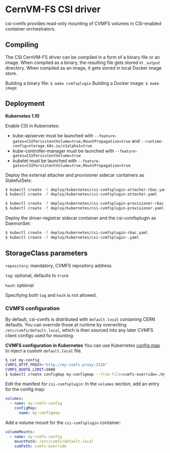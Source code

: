 # CernVM-FS CSI driver

csi-cvmfs provides read-only mounting of CVMFS volumes in CSI-enabled container orchestrators.

## Compiling

The CSI CernVM-FS driver can be compiled in a form of a binary file or an image. When compiled as a binary, the resulting file gets stored in `_output` directory. When compiled as an image, it gets stored in local Docker image store.

Building a binary file: `$ make cvmfsplugin`
Building a Docker image: `$ make image`

## Deployment

**Kubernetes 1.10**

Enable CSI in Kubernetes:

- kube-apiserver must be launched with `--feature-gates=CSIPersistentVolume=true,MountPropagation=true` and `--runtime-config=storage.k8s.io/v1alpha1=true`
- kube-controller-manager must be launched with `--feature-gates=CSIPersistentVolume=true`
- kubelet must be launched with `--feature-gates=CSIPersistentVolume=true,MountPropagation=true`

Deploy the external attacher and provisioner sidecar containers as StatefulSets:

```bash
$ kubectl create -f deploy/kubernetes/csi-cvmfsplugin-attacher-rbac.yaml
$ kubectl create -f deploy/kubernetes/csi-cvmfsplugin-attacher.yaml
```
```bash
$ kubectl create -f deploy/kubernetes/csi-cvmfsplugin-provisioner-rbac.yaml
$ kubectl create -f deploy/kubernetes/csi-cvmfsplugin-provisioner.yaml
```

Deploy the driver-registrar sidecar container and the csi-cvmfsplugin as DaemonSet:

```bash
$ kubectl create -f deploy/kubernetes/csi-cvmfsplugin-rbac.yaml
$ kubectl create -f deploy/kubernetes/csi-cvmfsplugin-.yaml
```

## StorageClass parameters

`repository`: mandatory, CVMFS repository address

`tag`: optional, defaults to `trunk`

`hash`: optional

Specifying both `tag` and `hash` is not allowed.

### CVMFS configuration

By default, csi-cvmfs is distributed with `default.local` containing CERN defaults. You can override those at runtime by overwriting `/etc/cvmfs/default.local`, which is then sourced into any later CVMFS client configs used for mounting.

**CVMFS configuration in Kubernetes**
You can use Kubernetes [config map](https://kubernetes.io/docs/tasks/configure-pod-container/configure-pod-configmap/) to inject a custom `default.local` file.

```bash
$ cat my-config
CVMFS_HTTP_PROXY="http://my-cvmfs-proxy:3128"
CVMFS_QUOTA_LIMIT=5000
$ kubectl create configmap my-configmap --from-file=cvmfs-override=./my-config
```
Edit the manifest for `csi-cvmfsplugin`:
In the `volumes` section, add an entry for the config map:
```yaml
volumes:
  - name: my-cvmfs-config
    configMap:
      name: my-configmap
```
Add a volume mount for the `csi-cvmfsplugin` container:
```yaml
volumeMounts:
  - name: my-cvmfs-config
    mountPath: /etc/cvmfs/default.local
    subPath: cvmfs-override
```
